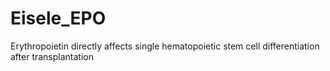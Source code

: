 # Eisele_EPO
Erythropoietin directly affects single hematopoietic stem cell differentiation after transplantation 

